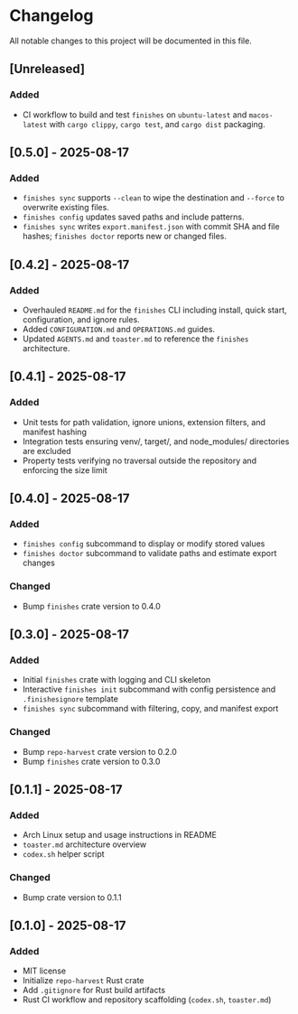 # Changelog
All notable changes to this project will be documented in this file.

## [Unreleased]

### Added
- CI workflow to build and test `finishes` on `ubuntu-latest` and `macos-latest` with `cargo clippy`, `cargo test`, and `cargo dist` packaging.

## [0.5.0] - 2025-08-17
### Added
- `finishes sync` supports `--clean` to wipe the destination and `--force` to overwrite existing files.
- `finishes config` updates saved paths and include patterns.
- `finishes sync` writes `export.manifest.json` with commit SHA and file hashes; `finishes doctor` reports new or changed files.

## [0.4.2] - 2025-08-17
### Added
- Overhauled `README.md` for the `finishes` CLI including install, quick start, configuration, and ignore rules.
- Added `CONFIGURATION.md` and `OPERATIONS.md` guides.
- Updated `AGENTS.md` and `toaster.md` to reference the `finishes` architecture.

## [0.4.1] - 2025-08-17
### Added
- Unit tests for path validation, ignore unions, extension filters, and manifest hashing
- Integration tests ensuring venv/, target/, and node_modules/ directories are excluded
- Property tests verifying no traversal outside the repository and enforcing the size limit

## [0.4.0] - 2025-08-17
### Added
- `finishes config` subcommand to display or modify stored values
- `finishes doctor` subcommand to validate paths and estimate export changes

### Changed
- Bump `finishes` crate version to 0.4.0

## [0.3.0] - 2025-08-17
### Added
- Initial `finishes` crate with logging and CLI skeleton
- Interactive `finishes init` subcommand with config persistence
  and `.finishesignore` template
- `finishes sync` subcommand with filtering, copy, and manifest export

### Changed
- Bump `repo-harvest` crate version to 0.2.0
- Bump `finishes` crate version to 0.3.0

## [0.1.1] - 2025-08-17
### Added
- Arch Linux setup and usage instructions in README
- `toaster.md` architecture overview
- `codex.sh` helper script
### Changed
- Bump crate version to 0.1.1

## [0.1.0] - 2025-08-17
### Added
- MIT license
- Initialize `repo-harvest` Rust crate
- Add `.gitignore` for Rust build artifacts
- Rust CI workflow and repository scaffolding (`codex.sh`, `toaster.md`)
